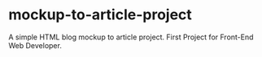 # mockup-to-article-project
A simple HTML blog mockup to article project. First Project for Front-End Web Developer. 
